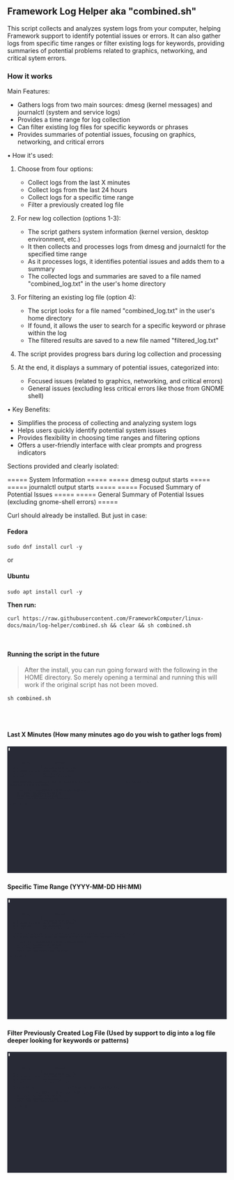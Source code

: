 
## Framework Log Helper aka "combined.sh"

This script collects and analyzes system logs from your computer, helping Framework support to identify potential issues or errors. 
It can also gather logs from specific time ranges or filter existing logs for keywords, providing summaries of potential problems related to graphics, networking, and critical sytem errors.


### How it works

 Main Features:
  - Gathers logs from two main sources: dmesg (kernel messages) and journalctl (system and service logs)
  - Provides a time range for log collection
  - Can filter existing log files for specific keywords or phrases
  - Provides summaries of potential issues, focusing on graphics, networking, and critical errors

• How it's used:
  1. Choose from four options:
     - Collect logs from the last X minutes
     - Collect logs from the last 24 hours
     - Collect logs for a specific time range
     - Filter a previously created log file

  2. For new log collection (options 1-3):
     - The script gathers system information (kernel version, desktop environment, etc.)
     - It then collects and processes logs from dmesg and journalctl for the specified time range
     - As it processes logs, it identifies potential issues and adds them to a summary
     - The collected logs and summaries are saved to a file named "combined_log.txt" in the user's home directory

  3. For filtering an existing log file (option 4):
     - The script looks for a file named "combined_log.txt" in the user's home directory
     - If found, it allows the user to search for a specific keyword or phrase within the log
     - The filtered results are saved to a new file named "filtered_log.txt"

  4. The script provides progress bars during log collection and processing

  5. At the end, it displays a summary of potential issues, categorized into:
     - Focused issues (related to graphics, networking, and critical errors)
     - General issues (excluding less critical errors like those from GNOME shell)

• Key Benefits:
  - Simplifies the process of collecting and analyzing system logs
  - Helps users quickly identify potential system issues
  - Provides flexibility in choosing time ranges and filtering options
  - Offers a user-friendly interface with clear prompts and progress indicators
  
  Sections provided and clearly isolated:
  
  ===== System Information =====
  ===== dmesg output starts =====
  ===== journalctl output starts =====
  ===== Focused Summary of Potential Issues =====
  ===== General Summary of Potential Issues (excluding gnome-shell errors) =====


Curl should already be installed.
But just in case:

#### Fedora
```
sudo dnf install curl -y
```

or

#### Ubuntu
```
sudo apt install curl -y
```

**Then run:**

```
curl https://raw.githubusercontent.com/FrameworkComputer/linux-docs/main/log-helper/combined.sh && clear && sh combined.sh
```

<br />

#### Running the script in the future

>After the install, you can run going forward with the following in the HOME directory. So merely opening a terminal and running this will work if the original script has not been moved.<br />

```
sh combined.sh
```
<br /><br />

#### Last X Minutes (How many minutes ago do you wish to gather logs from)
![Last X Minutes](https://raw.githubusercontent.com/FrameworkComputer/linux-docs/main/log-helper/images/1.gif "Last X Minutes")


#### Specific Time Range (YYYY-MM-DD HH:MM)
![Specific Time Range](https://raw.githubusercontent.com/FrameworkComputer/linux-docs/main/log-helper/images/2.gif "Specific Time Range")


#### Filter Previously Created Log File (Used by support to dig into a log file deeper looking for keywords or patterns)
![Filter Previously Created Log File](https://raw.githubusercontent.com/FrameworkComputer/linux-docs/main/log-helper/images/3.gif "Filter Previously Created Log File")
